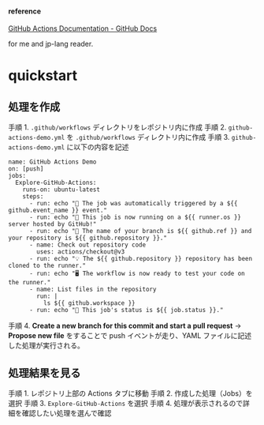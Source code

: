 #### reference
[ GitHub Actions Documentation - GitHub Docs ](https://docs.github.com/en/actions)

for me and jp-lang reader.

# quickstart

## 処理を作成
手順 1. `.github/workflows` ディレクトリをレポジトリ内に作成
手順 2. `github-actions-demo.yml` を `.github/workflows` ディレクトリ内に作成
手順 3. `github-actions-demo.yml` に以下の内容を記述

```yaml{:copy}
name: GitHub Actions Demo
on: [push]
jobs:
  Explore-GitHub-Actions:
    runs-on: ubuntu-latest
    steps:
      - run: echo "🎉 The job was automatically triggered by a ${{ github.event_name }} event."
      - run: echo "🐧 This job is now running on a ${{ runner.os }} server hosted by GitHub!"
      - run: echo "🔎 The name of your branch is ${{ github.ref }} and your repository is ${{ github.repository }}."
      - name: Check out repository code
        uses: actions/checkout@v3
      - run: echo "💡 The ${{ github.repository }} repository has been cloned to the runner."
      - run: echo "🖥️ The workflow is now ready to test your code on the runner."
      - name: List files in the repository
        run: |
          ls ${{ github.workspace }}
      - run: echo "🍏 This job's status is ${{ job.status }}."
```
手順 4. **Create a new branch for this commit and start a pull request** -> **Propose new file** をすることで push イベントが走り、YAML ファイルに記述した処理が実行される。

## 処理結果を見る

手順 1. レポジトリ上部の Actions タブに移動
手順 2. 作成した処理（Jobs）を選択
手順 3. `Explore-GitHub-Actions` を選択
手順 4. 処理が表示されるので詳細を確認したい処理を選んで確認
